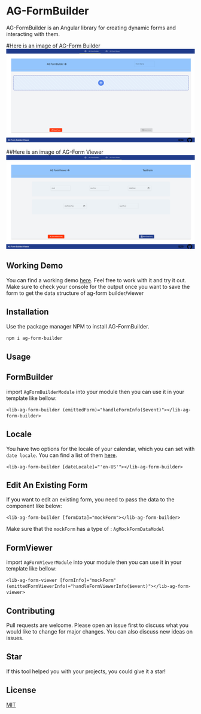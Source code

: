 # AG-FormBuilder

AG-FormBuilder is an Angular library for creating dynamic forms and interacting with them.

#Here is an image of AG-Form Builder
![AG Form Builder](../../projects/ag-form-builder-demo/src/assets/images/ag-form-builder.png)


##Here is an image of AG-Form Viewer
![AG Form Builder](../../projects/ag-form-builder-demo/src/assets/images/ag-form-viewer.png)

## Working Demo

You can find a working demo [here](https://www.ag-form-builder.hmousavi.dev).
Feel free to work with it and try it out.
Make sure to check your console for the output once you want to save the form to get the data structure of ag-form builder/viewer


## Installation

Use the package manager NPM to install AG-FormBuilder.

```bash
npm i ag-form-builder
```

## Usage

## FormBuilder
import `AgFormBuilderModule` into your module
then you can use it in your template like bellow:

```
<lib-ag-form-builder (emittedForm)="handleFormInfo($event)"></lib-ag-form-builder>
```

## Locale
You have two options for the locale of your calendar, which you can set with `date locale`. You can find a list of them [here](https://www.science.co.il/language/Locale-codes.php).

```
<lib-ag-form-builder [dateLocale]="'en-US'"></lib-ag-form-builder>
```

## Edit An Existing Form

If you want to edit an existing form, you need to pass the data to the component like below:

```
<lib-ag-form-builder [formData]="mockForm"></lib-ag-form-builder>
```

Make sure that the `mockForm` has a type of : `AgMockFormDataModel`

## FormViewer
import `AgFormViewerModule` into your module
then you can use it in your template like bellow:

```
<lib-ag-form-viewer [formInfo]="mockForm" (emittedFormViewerInfo)="handleFormViewerInfo($event)"></lib-ag-form-viewer>
```



## Contributing

Pull requests are welcome. Please open an issue first to discuss what you would like to change for major changes. You can also discuss new ideas on issues.

## Star

If this tool helped you with your projects, you could give it a star!

## License

[MIT](https://choosealicense.com/licenses/mit/)
